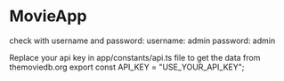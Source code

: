 # MovieApp

check with username and password:
username: admin
password: admin

Replace your api key in app/constants/api.ts file to get the data from themoviedb.org
export const API_KEY = "USE_YOUR_API_KEY";
